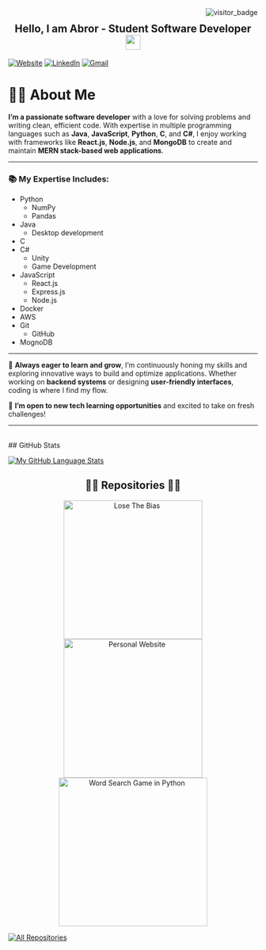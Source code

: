 <img align="right" src="https://api.visitorbadge.io/api/visitors?path=https%3A%2F%2Fgithub.com%2Fasralov&countColor=%23263759&style=default" alt="visitor_badge">
<h2 style="text-align: center;">
  Hello, I am Abror - Student Software Developer <img src="https://raw.githubusercontent.com/umenzi/umenzi/main/wave.gif" width="30px">
</h2>

[![Website](https://img.shields.io/badge/MY%20PAGE-VISIT-blue?style=for-the-badge&logo=google-chrome)](https://www.asralov.dev)
[![LinkedIn](https://img.shields.io/badge/LinkedIn-Connect-blue?style=for-the-badge&logo=linkedin)](https://www.linkedin.com/in/abrorjon-asralov/)
[![Gmail](https://img.shields.io/badge/Email-Contact-red?style=for-the-badge&logo=gmail)](mailto:asralov@arizona.edu?subject=Hello)
<br>
# 👨‍💻 About Me

**I’m a passionate software developer** with a love for solving problems and writing clean, efficient code. With expertise in multiple programming languages such as **Java**, **JavaScript**, **Python**, **C**, and **C#**, I enjoy working with frameworks like **React.js**, **Node.js**, and **MongoDB** to create and maintain **MERN stack-based web applications**.

---
### 📚 My Expertise Includes:
- Python
  - NumPy
  - Pandas
- Java
  - Desktop development
- C
- C#
  - Unity
  - Game Development
- JavaScript
  - React.js
  - Express.js
  - Node.js
- Docker
- AWS
- Git
  - GitHub
- MognoDB
---
🌱 **Always eager to learn and grow**, I’m continuously honing my skills and exploring innovative ways to build and optimize applications. Whether working on **backend systems** or designing **user-friendly interfaces**, coding is where I find my flow.

🔗 **I’m open to new tech learning opportunities** and excited to take on fresh challenges!

---
<br>
## GitHub Stats

[![My GitHub Language Stats](https://github-readme-stats.vercel.app/api/top-langs/?username=asralov&langs_count=5&theme=react&bg_color=1F222E&title_color=F85D7F&hide_border=true&icon_color=F8D866)]()

<h2 style="text-align: center;">👨‍💻 Repositories 👨‍💻</h2>
<!-- Repo info cards - https://github.com/anuraghazra/github-readme-stats -->
<p align="center">
  <a href="https://github.com/asralov/csc337-final-project">
    <img width="280" src="https://github-readme-stats.vercel.app/api/pin/?username=asralov&repo=csc337-final-project&theme=react&bg_color=1F222E&title_color=F85D7F&hide_border=true&icon_color=F8D866&show_icons=false" align="center" alt="Lose The Bias"/>
  </a>

  <a href="https://github.com/asralov/myPage">
    <img width="280" src="https://github-readme-stats.vercel.app/api/pin/?username=asralov&repo=myPage&theme=react&bg_color=1F222E&title_color=F85D7F&hide_border=true&icon_color=F8D866&show_icons=false&v=1" align="center" alt="Personal Website"/>
  </a>

  <a href="https://github.com/asralov/wordSearchGame">
    <img width="300" src="https://github-readme-stats.vercel.app/api/pin/?username=asralov&repo=wordSearchGame&theme=react&bg_color=1F222E&title_color=F85D7F&hide_border=true&icon_color=F8D866&show_icons=false" align="center" alt="Word Search Game in Python" />
  </a>
</p>

<a href="https://github.com/asralov?tab=repositories"><img alt="All Repositories" title="All Repositories" src="https://custom-icon-badges.demolab.com/badge/-Click%20Here%20For%20All%20My%20Repos-1F222E?style=for-the-badge&logoColor=white&logo=repo"/></a>

